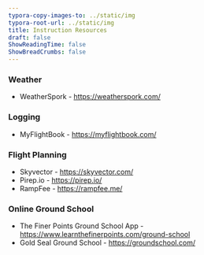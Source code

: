 ```yaml
---
typora-copy-images-to: ../static/img
typora-root-url: ../static/img
title: Instruction Resources
draft: false
ShowReadingTime: false
ShowBreadCrumbs: false
---
```


### Weather

* WeatherSpork - https://weatherspork.com/

### Logging

* MyFlightBook - https://myflightbook.com/

### Flight Planning

* Skyvector - https://skyvector.com/
* Pirep.io - https://pirep.io/
* RampFee - https://rampfee.me/

### Online Ground School

* The Finer Points Ground School App - https://www.learnthefinerpoints.com/ground-school
* Gold Seal Ground School - https://groundschool.com/

